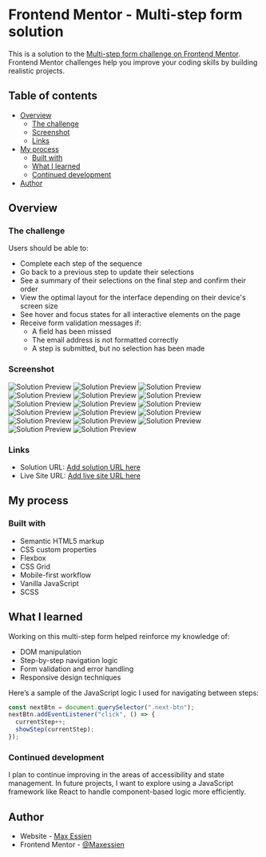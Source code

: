 # Frontend Mentor - Multi-step form solution

This is a solution to the [Multi-step form challenge on Frontend Mentor](https://www.frontendmentor.io/challenges/multistep-form-YVAnSdqQBJ). Frontend Mentor challenges help you improve your coding skills by building realistic projects. 

## Table of contents

- [Overview](#overview)
  - [The challenge](#the-challenge)
  - [Screenshot](#screenshot)
  - [Links](#links)
- [My process](#my-process)
  - [Built with](#built-with)
  - [What I learned](#what-i-learned)
  - [Continued development](#continued-development)
- [Author](#author)

## Overview

### The challenge

Users should be able to:

- Complete each step of the sequence
- Go back to a previous step to update their selections
- See a summary of their selections on the final step and confirm their order
- View the optimal layout for the interface depending on their device's screen size
- See hover and focus states for all interactive elements on the page
- Receive form validation messages if:
  - A field has been missed
  - The email address is not formatted correctly
  - A step is submitted, but no selection has been made

### Screenshot

![Solution Preview](solution%20images/desktop%20screenshot.png)
![Solution Preview](solution%20images/desktop%20screenshot%20active.png)
![Solution Preview](solution%20images/desktop%20step%20two%20monthly.png)
![Solution Preview](solution%20images/desktop%20step%20two%20yearly.png)
![Solution Preview](solution%20images/desktop%20step%20three%20monthly.png)
![Solution Preview](solution%20images/desktop%20step%20three%20yearly.png)
![Solution Preview](solution%20images/desktop%20step%20four%20monthly.png)
![Solution Preview](solution%20images/desktop%20step%20four%20yearly.png)
![Solution Preview](solution%20images/desktop%20confirm%20message.png)
![Solution Preview](solution%20images/mobile%20page%20one.png)
![Solution Preview](solution%20images/mobile%20page%20one%20active.png)
![Solution Preview](solution%20images/mobile%20page%20two%20monthly.png)
![Solution Preview](solution%20images/mobile%20page%20two%20yearly.png)
![Solution Preview](solution%20images/mobile%20page%20three%20monthly.png)
![Solution Preview](solution%20images/mobile%20page%20three%20yearly.png)
![Solution Preview](solution%20images/mobile%20page%20four.png)
![Solution Preview](solution%20images/mobile%20thanks%20page.png)


### Links

- Solution URL: [Add solution URL here](https://your-solution-url.com)
- Live Site URL: [Add live site URL here](https://your-live-site-url.com)

## My process

### Built with

- Semantic HTML5 markup
- CSS custom properties
- Flexbox
- CSS Grid
- Mobile-first workflow
- Vanilla JavaScript
- SCSS

## What I learned

Working on this multi-step form helped reinforce my knowledge of:

- DOM manipulation
- Step-by-step navigation logic
- Form validation and error handling
- Responsive design techniques

Here’s a sample of the JavaScript logic I used for navigating between steps:

```javascript
const nextBtn = document.querySelector(".next-btn");
nextBtn.addEventListener("click", () => {
  currentStep++;
  showStep(currentStep);
});
```

### Continued development

I plan to continue improving in the areas of accessibility and state management. In future projects, I want to explore using a JavaScript framework like React to handle component-based logic more efficiently.

## Author

- Website - [Max Essien](https://github.com/Maxessien/nav-template-demo)
- Frontend Mentor - [@Maxessien](https://www.frontendmentor.io/profile/Maxessien)